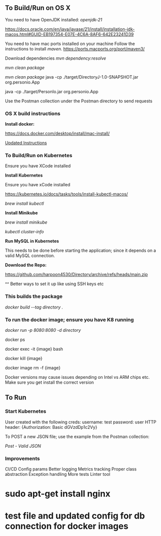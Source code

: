 ## To Build/Run on OS X
You need to have OpenJDK installed: _openjdk-21_

https://docs.oracle.com/en/java/javase/21/install/installation-jdk-macos.html#GUID-EB197354-E07E-4C6A-8AF6-642E23241D39

You need to have mac ports installed on your machine
Follow the instructions to install _maven_.
https://ports.macports.org/port/maven3/

Download dependencies
_mvn dependency:resolve_

_mvn clean package_

_mvn clean package_
java -cp ./target/DirectoryJ-1.0-SNAPSHOT.jar org.personio.App

java -cp ./target/PersonIo.jar org.personio.App

Use the Postman collection under the Postman directory to send requests



### OS X build instructions
**Install docker:**

https://docs.docker.com/desktop/install/mac-install/

[Updated Instructions
](https://desktop.docker.com/mac/main/amd64/122432/Docker.dmg?_gl=1*1djsy22*_ga*MjAyNzUwMzM5NC4xNjk5ODM5MTIx*_ga_XJWPQMJYHQ*MTY5OTgzOTEyMC4xLjEuMTY5OTg0MTcyNC41Ny4wLjA.
)

### To Build/Run on Kubernetes

Ensure you have XCode installed

**Install Kubernetes**

Ensure you have xCode installed

https://kubernetes.io/docs/tasks/tools/install-kubectl-macos/

_brew install kubectl_

**Install Minikube**

_brew install minikube_

_kubectl cluster-info_


**Run MySQL in Kubernetes**

This needs to be done before starting the application; since it depends on a valid MySQL connection.




**Download the Repo:**

https://github.com/harpoon4530/Directory/archive/refs/heads/main.zip

^^ Better ways to set it up like using SSH keys etc



### This builds the package 
_docker build --tag directory ._

### To run the docker image; ensure you have K8 running
_docker run -p 8080:8080 -d directory_

docker ps

docker exec -it {image} bash

docker kill {image}

docker image rm -f {image}

Docker versions may cause issues depending on Intel vs ARM chips etc.
Make sure you get install the correct version 


## To Run

### Start Kubernetes





User created with the following creds:
username: test
password: user
HTTP header: {Authorization: Basic dGVzdDp1c2Vy}

To POST a new JSON file; use the example from the Postman collection:

*Post - Valid JSON*


### Improvements
CI/CD
Config params
Better logging
Metrics tracking
Proper class abstraction
Exception handling
More tests
Linter tool



# sudo apt-get install nginx
# test file and updated config for db connection for docker images
